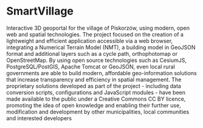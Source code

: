 # SmartVillage
  Interactive 3D geoportal for the village of Piskorzów, using modern, open web and spatial technologies. The project focused on the creation of a lightweight and efficient application accessible via a web browser, integrating a Numerical Terrain Model (NMT), a building model in GeoJSON format and additional layers such as a cycle path, orthophotomap or OpenStreetMap.
  By using open source technologies such as CesiumJS, PostgreSQL/PostGIS, Apache Tomcat or GeoJSON, even local rural governments are able to build modern, affordable geo-information solutions that increase transparency and efficiency in spatial management.
  The proprietary solutions developed as part of the project - including data conversion scripts, configurations and JavaScript modules - have been made available to the public under a Creative Commons CC BY licence, promoting the idea of open knowledge and enabling their further use, modification and development by other municipalities, local communities and interested developers
